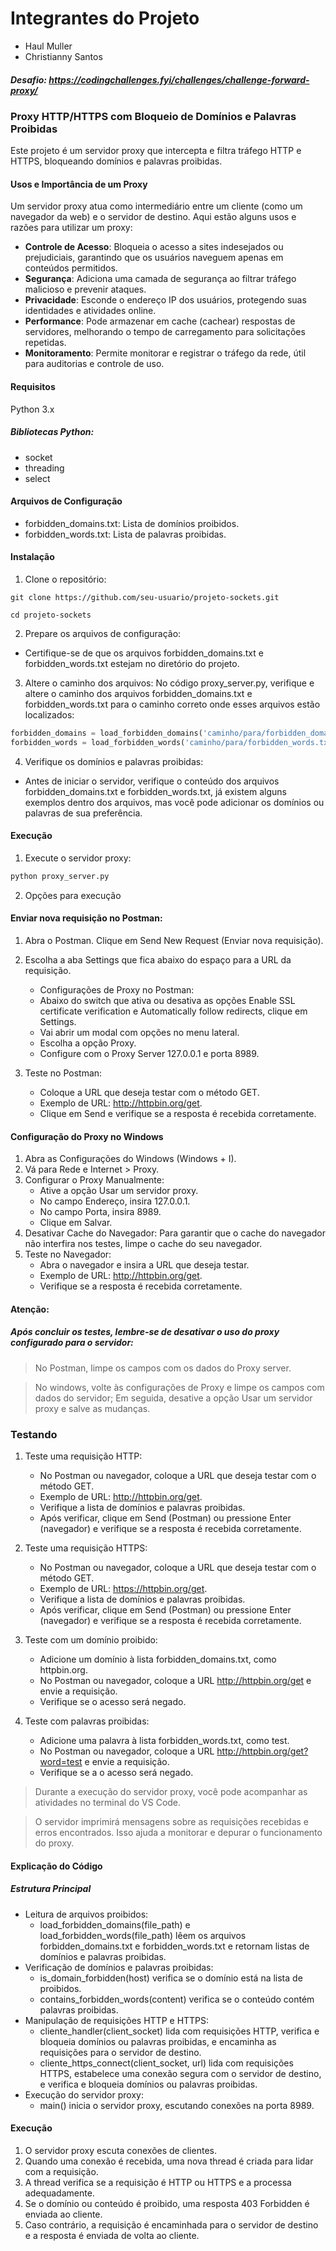 # Integrantes do Projeto
- Haul Muller
- Christianny Santos

##### Desafio: https://codingchallenges.fyi/challenges/challenge-forward-proxy/

### Proxy HTTP/HTTPS com Bloqueio de Domínios e Palavras Proibidas

Este projeto é um servidor proxy que intercepta e filtra tráfego HTTP e HTTPS, bloqueando domínios e palavras proibidas.

#### Usos e Importância de um Proxy

Um servidor proxy atua como intermediário entre um cliente (como um navegador da web) e o servidor de destino. Aqui estão alguns usos e razões para utilizar um proxy:
- **Controle de Acesso**: Bloqueia o acesso a sites indesejados ou prejudiciais, garantindo que os usuários naveguem apenas em conteúdos permitidos.
- **Segurança**: Adiciona uma camada de segurança ao filtrar tráfego malicioso e prevenir ataques.
- **Privacidade**: Esconde o endereço IP dos usuários, protegendo suas identidades e atividades online.
- **Performance**: Pode armazenar em cache (cachear) respostas de servidores, melhorando o tempo de carregamento para solicitações repetidas.
- **Monitoramento**: Permite monitorar e registrar o tráfego da rede, útil para auditorias e controle de uso.

#### Requisitos #####
Python 3.x
##### Bibliotecas Python:
- socket
- threading
- select

#### Arquivos de Configuração
- forbidden_domains.txt: Lista de domínios proibidos.
- forbidden_words.txt: Lista de palavras proibidas.

#### Instalação
1. Clone o repositório:
```
git clone https://github.com/seu-usuario/projeto-sockets.git
```
```
cd projeto-sockets
```

2. Prepare os arquivos de configuração:
- Certifique-se de que os arquivos forbidden_domains.txt e forbidden_words.txt estejam no diretório do projeto.
3. Altere o caminho dos arquivos:
No código proxy_server.py, verifique e altere o caminho dos arquivos forbidden_domains.txt e forbidden_words.txt para o caminho correto onde esses arquivos estão localizados:
```python
forbidden_domains = load_forbidden_domains('caminho/para/forbidden_domains.txt')
forbidden_words = load_forbidden_words('caminho/para/forbidden_words.txt')
```

4. Verifique os domínios e palavras proibidas:
- Antes de iniciar o servidor, verifique o conteúdo dos arquivos forbidden_domains.txt e forbidden_words.txt, já existem alguns exemplos dentro dos arquivos, mas você pode adicionar os domínios ou palavras de sua preferência.

#### Execução
 1. Execute o servidor proxy:
```python
python proxy_server.py
```
 2. Opções para execução
#### Enviar nova requisição no Postman:
 1. Abra o Postman. Clique em Send New Request (Enviar nova requisição).
 2. Escolha a aba Settings que fica abaixo do espaço para a URL da
    requisição. 

	- Configurações de Proxy no Postman:
	- Abaixo do switch que ativa ou desativa as opções Enable SSL certificate verification e Automatically follow redirects, clique em Settings. 
    - Vai abrir um modal com opções no menu lateral. 
    - Escolha a opção Proxy. 
    - Configure com o Proxy Server 127.0.0.1 e porta 8989.

3. Teste no Postman:
	- Coloque a URL que deseja testar com o método GET.
	- Exemplo de URL: http://httpbin.org/get.
	- Clique em Send e verifique se a resposta é recebida corretamente.

#### Configuração do Proxy no Windows

1. Abra as Configurações do Windows (Windows + I).
2. Vá para Rede e Internet > Proxy.
3. Configurar o Proxy Manualmente:
	- Ative a opção Usar um servidor proxy.
	- No campo Endereço, insira 127.0.0.1.
	- No campo Porta, insira 8989.
	- Clique em Salvar.
4. Desativar Cache do Navegador:
Para garantir que o cache do navegador não interfira nos testes, limpe o cache do seu navegador.
5. Teste no Navegador:
	- Abra o navegador e insira a URL que deseja testar.
	- Exemplo de URL: http://httpbin.org/get.
	- Verifique se a resposta é recebida corretamente.

#### Atenção:
##### Após concluir os testes, lembre-se de desativar o uso do proxy configurado para o servidor:

> No Postman, limpe os campos com os dados do Proxy server.

> No windows, volte às configurações de Proxy e limpe os campos com dados do servidor;
> Em seguida, desative a opção Usar um servidor proxy e salve as mudanças.

### Testando
1. Teste uma requisição HTTP:
	- No Postman ou navegador, coloque a URL que deseja testar com o método GET.
	-  Exemplo de URL: http://httpbin.org/get.
	- Verifique a lista de domínios e palavras proibidas.
	- Após verificar, clique em Send (Postman) ou pressione Enter (navegador) e verifique se a resposta é recebida corretamente.

2. Teste uma requisição HTTPS:
	- No Postman ou navegador, coloque a URL que deseja testar com o método GET.
	- Exemplo de URL: https://httpbin.org/get.
	- Verifique a lista de domínios e palavras proibidas.
	-	Após verificar, clique em Send (Postman) ou pressione Enter (navegador) e verifique se a resposta é recebida corretamente.
3. Teste com um domínio proibido:
	- Adicione um domínio à lista forbidden_domains.txt, como httpbin.org.
	- No Postman ou navegador, coloque a URL http://httpbin.org/get e envie a requisição.
	- Verifique se o acesso será negado.
4. Teste com palavras proibidas:
	- Adicione uma palavra à lista forbidden_words.txt, como test.
	- No Postman ou navegador, coloque a URL http://httpbin.org/get?word=test e envie a requisição.
	- Verifique se a o acesso será negado.

> Durante a execução do servidor proxy, você pode acompanhar as atividades no terminal do VS Code.

> O servidor imprimirá mensagens sobre as requisições recebidas e erros encontrados.
> Isso ajuda a monitorar e depurar o funcionamento do proxy.

	
#### Explicação do Código
##### Estrutura Principal
- Leitura de arquivos proibidos:
	- load_forbidden_domains(file_path) e load_forbidden_words(file_path) lêem os arquivos forbidden_domains.txt e forbidden_words.txt e retornam listas de domínios e palavras proibidas.
- Verificação de domínios e palavras proibidas:
	- is_domain_forbidden(host) verifica se o domínio está na lista de proibidos.
	- contains_forbidden_words(content) verifica se o conteúdo contém palavras proibidas.
- Manipulação de requisições HTTP e HTTPS:
	- cliente_handler(client_socket) lida com requisições HTTP, verifica e bloqueia domínios ou palavras proibidas, e encaminha as requisições para o servidor de destino.
	- cliente_https_connect(client_socket, url) lida com requisições HTTPS, estabelece uma conexão segura com o servidor de destino, e verifica e bloqueia domínios ou palavras proibidas.
- Execução do servidor proxy:
	- main() inicia o servidor proxy, escutando conexões na porta 8989.

#### Execução
1. O servidor proxy escuta conexões de clientes.
2. Quando uma conexão é recebida, uma nova thread é criada para lidar com a requisição.
3. A thread verifica se a requisição é HTTP ou HTTPS e a processa adequadamente.
4. Se o domínio ou conteúdo é proibido, uma resposta 403 Forbidden é enviada ao cliente.
5. Caso contrário, a requisição é encaminhada para o servidor de destino e a resposta é enviada de volta ao cliente.
